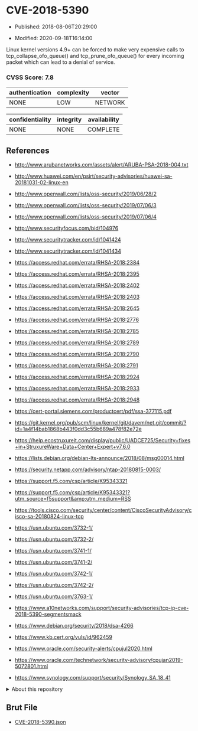 # CVE-2018-5390

- Published: 2018-08-06T20:29:00

- Modified: 2020-09-18T16:14:00

Linux kernel versions 4.9+ can be forced to make very expensive calls to tcp_collapse_ofo_queue() and tcp_prune_ofo_queue() for every incoming packet which can lead to a denial of service.

### CVSS Score: **7.8**

| authentication | complexity | vector |
| --- | --- | --- |
| NONE | LOW | NETWORK |

| confidentiality | integrity | availability |
| --- | --- | --- |
| NONE | NONE | COMPLETE |

## References

* http://www.arubanetworks.com/assets/alert/ARUBA-PSA-2018-004.txt

* http://www.huawei.com/en/psirt/security-advisories/huawei-sa-20181031-02-linux-en

* http://www.openwall.com/lists/oss-security/2019/06/28/2

* http://www.openwall.com/lists/oss-security/2019/07/06/3

* http://www.openwall.com/lists/oss-security/2019/07/06/4

* http://www.securityfocus.com/bid/104976

* http://www.securitytracker.com/id/1041424

* http://www.securitytracker.com/id/1041434

* https://access.redhat.com/errata/RHSA-2018:2384

* https://access.redhat.com/errata/RHSA-2018:2395

* https://access.redhat.com/errata/RHSA-2018:2402

* https://access.redhat.com/errata/RHSA-2018:2403

* https://access.redhat.com/errata/RHSA-2018:2645

* https://access.redhat.com/errata/RHSA-2018:2776

* https://access.redhat.com/errata/RHSA-2018:2785

* https://access.redhat.com/errata/RHSA-2018:2789

* https://access.redhat.com/errata/RHSA-2018:2790

* https://access.redhat.com/errata/RHSA-2018:2791

* https://access.redhat.com/errata/RHSA-2018:2924

* https://access.redhat.com/errata/RHSA-2018:2933

* https://access.redhat.com/errata/RHSA-2018:2948

* https://cert-portal.siemens.com/productcert/pdf/ssa-377115.pdf

* https://git.kernel.org/pub/scm/linux/kernel/git/davem/net.git/commit/?id=1a4f14bab1868b443f0dd3c55b689a478f82e72e

* https://help.ecostruxureit.com/display/public/UADCE725/Security+fixes+in+StruxureWare+Data+Center+Expert+v7.6.0

* https://lists.debian.org/debian-lts-announce/2018/08/msg00014.html

* https://security.netapp.com/advisory/ntap-20180815-0003/

* https://support.f5.com/csp/article/K95343321

* https://support.f5.com/csp/article/K95343321?utm_source=f5support&amp;utm_medium=RSS

* https://tools.cisco.com/security/center/content/CiscoSecurityAdvisory/cisco-sa-20180824-linux-tcp

* https://usn.ubuntu.com/3732-1/

* https://usn.ubuntu.com/3732-2/

* https://usn.ubuntu.com/3741-1/

* https://usn.ubuntu.com/3741-2/

* https://usn.ubuntu.com/3742-1/

* https://usn.ubuntu.com/3742-2/

* https://usn.ubuntu.com/3763-1/

* https://www.a10networks.com/support/security-advisories/tcp-ip-cve-2018-5390-segmentsmack

* https://www.debian.org/security/2018/dsa-4266

* https://www.kb.cert.org/vuls/id/962459

* https://www.oracle.com/security-alerts/cpujul2020.html

* https://www.oracle.com/technetwork/security-advisory/cpujan2019-5072801.html

* https://www.synology.com/support/security/Synology_SA_18_41

<details>
<summary>About this repository</summary> 

  This repository is part of the project [Live Hack CVE](https://github.com/Live-Hack-CVE). Main website can be found [www.live-hack.org](https://www.live-hack.org) 
  
  Made by [Sn0wAlice](https://github.com/Sn0wAlice) for the people that care about security and need to have a feed of the latest CVEs. Hope you enjoy it, don't forget to star the repo and follow me on [Twitter](https://twitter.com/Sn0wAlice) and [Github](https://github.com/Sn0wAlice). And that is my [personnal website](https://www.alice-snow.me/)

  - [Home Page](https://github.com/Live-Hack-CVE)
  - [Framework](https://github.com/Live-Hack-CVE/cve-framework)
  - [CVE database](https://github.com/Live-Hack-CVE/full_database)
  - [Changelog](https://github.com/Live-Hack-CVE/Changelog)
</details>

## Brut File

* [CVE-2018-5390.json](https://raw.githubusercontent.com/Live-Hack-CVE/full_database/main/cves/2018/CVE-2018-5390.json)

